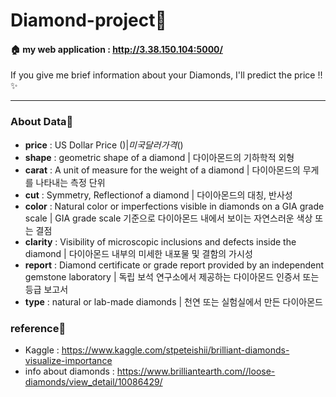 # Diamond-project💎
#### 🏠 **my web application** : http://3.38.150.104:5000/    
If you give me brief information about your Diamonds, I'll predict the price !! ✨   

___
### About Data🥕
* **price** : US Dollar Price ($) | 미국 달러 가격($)
* **shape** : geometric shape of a diamond | 다이아몬드의 기하학적 외형
* **carat** : A unit of measure for the weight of a diamond | 다이아몬드의 무게를 나타내는 측정 단위
* **cut** : Symmetry, Reflectionof a diamond | 다이아몬드의 대칭, 반사성
* **color** : Natural color or imperfections visible in diamonds on a GIA grade scale | GIA grade scale 기준으로 다이아몬드 내에서 보이는 자연스러운 색상 또는 결점
* **clarity** : Visibility of microscopic inclusions and defects inside the diamond | 다이아몬드 내부의 미세한 내포물 및 결함의 가시성
* **report** : Diamond certificate or grade report provided by an independent gemstone laboratory | 독립 보석 연구소에서 제공하는 다이아몬드 인증서 또는 등급 보고서
* **type** : natural or lab-made diamonds | 천연 또는 실험실에서 만든 다이아몬드
### reference📎
* Kaggle : https://www.kaggle.com/stpeteishii/brilliant-diamonds-visualize-importance
* info about diamonds : https://www.brilliantearth.com//loose-diamonds/view_detail/10086429/
